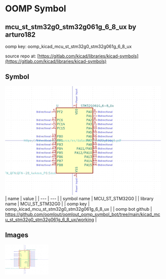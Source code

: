 # OOMP Symbol  
## mcu_st_stm32g0_stm32g061g_6_8_ux  by arturo182  
  
oomp key: oomp_kicad_mcu_st_stm32g0_stm32g061g_6_8_ux  
  
source repo at: [https://gitlab.com/kicad/libraries/kicad-symbols](https://gitlab.com/kicad/libraries/kicad-symbols)  
## Symbol  
  
[![working.png](working_600.png)](working.png)  
| name | value | 
| --- | --- | 
| symbol name | MCU_ST_STM32G0 | 
| library name | MCU_ST_STM32G0 | 
| oomp key | oomp_kicad_mcu_st_stm32g0_stm32g061g_6_8_ux | 
| oomp bot github | https://github.com/oomlout/oomlout_oomp_symbol_bot/tree/main/kicad_mcu_st_stm32g0_stm32g061g_6_8_ux/working | 
## Images  
  
[![working.png](working_140.png)](working.png)  
